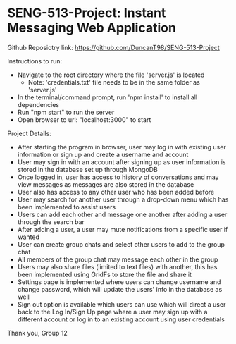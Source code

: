 # SENG-513-Project: Instant Messaging Web Application

Github Reposiotry link: https://github.com/DuncanT98/SENG-513-Project

Instructions to run:
- Navigate to the root directory where the file 'server.js' is located
  - Note: 'credentials.txt' file needs to be in the same folder as 'server.js'
- In the terminal/command prompt, run 'npm install' to install all dependencies
- Run "npm start" to run the server
- Open browser to url: "localhost:3000" to start 

Project Details:
- After starting the program in browser, user may log in with existing user information or sign up and create a username and account
- User may sign in with an account after signing up as user information is stored in the database set up  through MongoDB
- Once logged in, user has access to history of conversations and may view messages as messages are also stored in the database
- User also has access to any other user who has been added before
- User may search for another user through a drop-down menu which has been implemented to assist users
- Users can add each other and message one another after adding a user through the search bar
- After adding a user, a user may mute notifications from a specific user if wanted
- User can create group chats and select other users to add to the group chat 
- All members of the group chat may message each other in the group
- Users may also share files (limited to text files) with another, this has been implemented using GridFs to store the file and share it
- Settings page is implemented where users can change username and change password, which will update the users' info in the database as well
- Sign out option is available which users can use which will direct a user back to the Log In/Sign Up page where a user may sign up with a different account or log in to an existing account using user credentials

Thank you, 
Group 12
